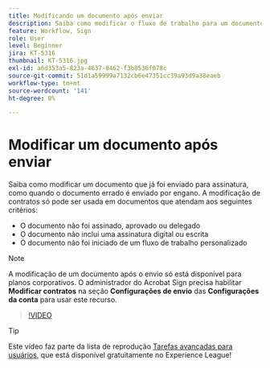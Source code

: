 ```yaml
---
title: Modificando um documento após enviar
description: Saiba como modificar o fluxo de trabalho para um documento que já está em andamento
feature: Workflow, Sign
role: User
level: Beginner
jira: KT-5316
thumbnail: KT-5316.jpg
exl-id: a6d353a5-823a-4637-8462-f3b8536f078c
source-git-commit: 51d1a59999a7132cb6e47351cc39a93d9a38eaeb
workflow-type: tm+mt
source-wordcount: '141'
ht-degree: 0%

---
```


# Modificar um documento após enviar

Saiba como modificar um documento que já foi enviado para assinatura, como quando o documento errado é enviado por engano. A modificação de contratos só pode ser usada em documentos que atendam aos seguintes critérios:

* O documento não foi assinado, aprovado ou delegado
* O documento não inclui uma assinatura digital ou escrita
* O documento não foi iniciado de um fluxo de trabalho personalizado


>[!NOTE]
>
>A modificação de um documento após o envio só está disponível para planos corporativos. O administrador do Acrobat Sign precisa habilitar **Modificar contratos** na seção **Configurações de envio** das **Configurações da conta** para usar este recurso.

>[!VIDEO](https://video.tv.adobe.com/v/342299?quality=12&learn=on&hidetitle=true)

>[!TIP]
>
>Este vídeo faz parte da lista de reprodução [Tarefas avançadas para usuários](https://experienceleague.adobe.com/en/playlists/acrobat-sign-perform-advanced-tasks-business-users), que está disponível gratuitamente no Experience League!
